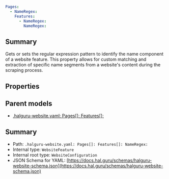 <!--
title: NameRegex
version: 1.38.8-beta.19
generated: true
date: 2025-04-15
node: This file is generated by the command-line program: `halguru manual -c -m`
-->


```yaml
Pages:
  - NameRegex:
    Features:
      - NameRegex:
        NameRegex:
```

## Summary

Gets or sets the regular expression pattern to identify the name component of a website feature. This property allows for custom matching and extraction of specific name segments from a website's content during the scraping process.

## Properties


## Parent models

* [.halguru-website.yaml: Pages[]: Features[]:]((website)-pages-list-features-list.md)
## Summary

* Path: `.halguru-website.yaml: Pages[]: Features[]: NameRegex:`
* Internal type: `WebsiteFeature`
* Internal root type: `WebsiteConfiguration`
* JSON Schema for YAML: [https://docs.hal.guru/schemas/halguru-website-schema.json](https://docs.hal.guru/schemas/halguru-website-schema.json)
